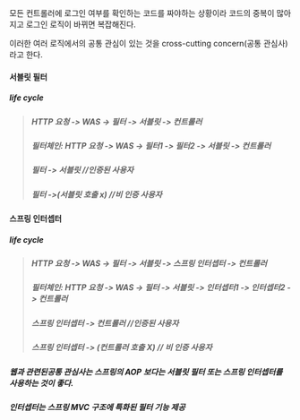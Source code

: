 모든 컨트롤러에 로그인 여부를 확인하는 코드를 짜야하는 상황이라 코드의 중복이 많아지고 로그인 로직이 바뀌면 복잡해진다.

이러한 여러 로직에서의 공통 관심이 있는 것을 cross-cutting concern(공통 관심사) 라고 한다.



#### 서블릿 필터 

##### life cycle 

> ##### HTTP 요청 -> WAS -> 필터 -> 서블릿 -> 컨트롤러
>
> ##### 필터체인: HTTP 요청 -> WAS -> 필터1 -> 필터2 -> 서블릿 -> 컨트롤러
>
> ##### 필터 -> 서블릿 //인증된 사용자
>
> ##### 필터 ->(서블릿 호출 x) //비 인증 사용자



#### 스프링 인터셉터

##### life cycle 

> ##### HTTP 요청 -> WAS -> 필터 -> 서블릿 -> 스프링 인터셉터 -> 컨트롤러
>
> ##### 필터체인: HTTP 요청 -> WAS -> 필터 -> 서블릿 -> 인터셉터1 -> 인터셉터2 -> 컨트롤러
>
> ##### 스프링 인터셉터 -> 컨트롤러 //인증된 사용자
>
> ##### 스프링 인터셉터 -> (컨트롤러 호출 X) // 비 인증 사용자



##### 웹과 관련된공통 관심사는  스프링의 AOP 보다는 서블릿 필터 또는 스프링 인터셉터를 사용하는 것이 좋다.

##### 인터셉터는 스프링 MVC 구조에 특화된 필터 기능 제공














